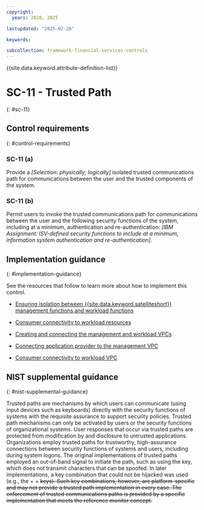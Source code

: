 ```yaml
---
copyright:
  years: 2020, 2025

lastupdated: "2025-02-26"

keywords:

subcollection: framework-financial-services-controls
---
```


{{site.data.keyword.attribute-definition-list}}

# SC-11 - Trusted Path
{: #sc-11}

## Control requirements
{: #control-requirements}



### SC-11 (a)


Provide a _[Selection: physically; logically]_ isolated trusted communications path for communications between the user and the trusted components of the system.


### SC-11 (b)


Permit users to invoke the trusted communications path for communications between the user and the following security functions of the system, including at a minimum, authentication and re-authentication: _[IBM Assignment: ISV-defined security functions to include at a minimum, information system authentication and re-authentication]_.









## Implementation guidance
{: #implementation-guidance}

See the resources that follow to learn more about how to implement this control.


- [Ensuring isolation between {{site.data.keyword.satelliteshort}} management functions and workload functions](/docs/framework-financial-services?topic=framework-financial-services-satellite-architecture-connectivity-management-isolation)


- [Consumer connectivity to workload resources](/docs/framework-financial-services?topic=framework-financial-services-satellite-architecture-connectivity-workload)


- [Creating and connecting the management and workload VPCs](/docs/framework-financial-services?topic=framework-financial-services-vpc-architecture-connectivity-create-vpcs)


- [Connecting application provider to the management VPC](/docs/framework-financial-services?topic=framework-financial-services-vpc-architecture-connectivity-management)


- [Consumer connectivity to workload VPC](/docs/framework-financial-services?topic=framework-financial-services-vpc-architecture-connectivity-workload)






## NIST supplemental guidance
{: #nist-supplemental-guidance}

Trusted paths are mechanisms by which users can communicate (using input devices such as keyboards) directly with the security functions of systems with the requisite assurance to support security policies. Trusted path mechanisms can only be activated by users or the security functions of organizational systems. User responses that occur via trusted paths are protected from modification by and disclosure to untrusted applications. Organizations employ trusted paths for trustworthy, high-assurance connections between security functions of systems and users, including during system logons. The original implementations of trusted paths employed an out-of-band signal to initiate the path, such as using the <BREAK> key, which does not transmit characters that can be spoofed. In later implementations, a key combination that could not be hijacked was used (e.g., the <CTRL> + <ALT> + <DEL> keys). Such key combinations, however, are platform-specific and may not provide a trusted path implementation in every case. The enforcement of trusted communications paths is provided by a specific implementation that meets the reference monitor concept.
